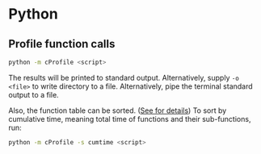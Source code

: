 # Python

## Profile function calls

```sh
python -m cProfile <script>
```

The results will be printed to standard output. Alternatively, supply
`-o <file>` to write directory to a file. Alternatively, pipe the terminal
standard output to a file.

Also, the function table can be sorted.
([See for details](https://docs.python.org/3/library/profile.html#pstats.Stats.sort_stats))
To sort by cumulative time, meaning total time of functions and their
sub-functions, run:

```sh
python -m cProfile -s cumtime <script>
```
